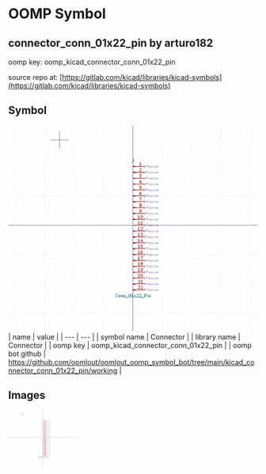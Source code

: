 # OOMP Symbol  
## connector_conn_01x22_pin  by arturo182  
  
oomp key: oomp_kicad_connector_conn_01x22_pin  
  
source repo at: [https://gitlab.com/kicad/libraries/kicad-symbols](https://gitlab.com/kicad/libraries/kicad-symbols)  
## Symbol  
  
[![working.png](working_600.png)](working.png)  
| name | value | 
| --- | --- | 
| symbol name | Connector | 
| library name | Connector | 
| oomp key | oomp_kicad_connector_conn_01x22_pin | 
| oomp bot github | https://github.com/oomlout/oomlout_oomp_symbol_bot/tree/main/kicad_connector_conn_01x22_pin/working | 
## Images  
  
[![working.png](working_140.png)](working.png)  
